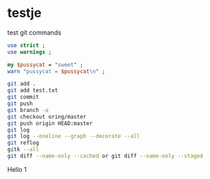 # testje
test git commands

```perl
use strict ;
use warnings ;

my $pussycat = "sweet" ;
warn "pussycat = $pussycat\n" ;
```

```bash
git add .
git add test.txt
git commit
git push
git branch -a
git checkout oring/master
git push origin HEAD:master
git log
git log --oneline --graph --decorate --all
git reflog
gitk --all
git diff --name-only --cached or git diff --name-only --staged
```

Hello 1
